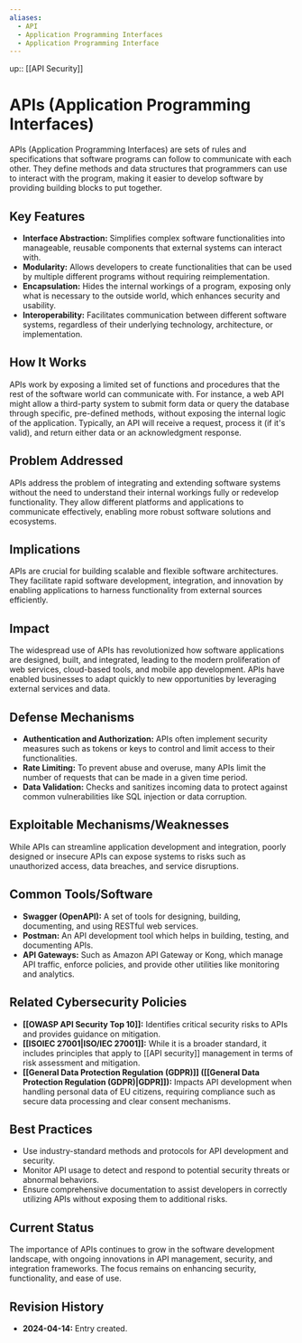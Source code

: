 ```yaml
---
aliases:
  - API
  - Application Programming Interfaces
  - Application Programming Interface
---
```

up:: [[API Security]]
# APIs (Application Programming Interfaces)

APIs (Application Programming Interfaces) are sets of rules and specifications that software programs can follow to communicate with each other. They define methods and data structures that programmers can use to interact with the program, making it easier to develop software by providing building blocks to put together.

## Key Features

- **Interface Abstraction:** Simplifies complex software functionalities into manageable, reusable components that external systems can interact with.
- **Modularity:** Allows developers to create functionalities that can be used by multiple different programs without requiring reimplementation.
- **Encapsulation:** Hides the internal workings of a program, exposing only what is necessary to the outside world, which enhances security and usability.
- **Interoperability:** Facilitates communication between different software systems, regardless of their underlying technology, architecture, or implementation.

## How It Works

APIs work by exposing a limited set of functions and procedures that the rest of the software world can communicate with. For instance, a web API might allow a third-party system to submit form data or query the database through specific, pre-defined methods, without exposing the internal logic of the application. Typically, an API will receive a request, process it (if it's valid), and return either data or an acknowledgment response.

## Problem Addressed

APIs address the problem of integrating and extending software systems without the need to understand their internal workings fully or redevelop functionality. They allow different platforms and applications to communicate effectively, enabling more robust software solutions and ecosystems.

## Implications

APIs are crucial for building scalable and flexible software architectures. They facilitate rapid software development, integration, and innovation by enabling applications to harness functionality from external sources efficiently.

## Impact

The widespread use of APIs has revolutionized how software applications are designed, built, and integrated, leading to the modern proliferation of web services, cloud-based tools, and mobile app development. APIs have enabled businesses to adapt quickly to new opportunities by leveraging external services and data.

## Defense Mechanisms

- **Authentication and Authorization:** APIs often implement security measures such as tokens or keys to control and limit access to their functionalities.
- **Rate Limiting:** To prevent abuse and overuse, many APIs limit the number of requests that can be made in a given time period.
- **Data Validation:** Checks and sanitizes incoming data to protect against common vulnerabilities like SQL injection or data corruption.

## Exploitable Mechanisms/Weaknesses

While APIs can streamline application development and integration, poorly designed or insecure APIs can expose systems to risks such as unauthorized access, data breaches, and service disruptions.

## Common Tools/Software

- **Swagger (OpenAPI):** A set of tools for designing, building, documenting, and using RESTful web services.
- **Postman:** An API development tool which helps in building, testing, and documenting APIs.
- **API Gateways:** Such as Amazon API Gateway or Kong, which manage API traffic, enforce policies, and provide other utilities like monitoring and analytics.

## Related Cybersecurity Policies

- **[[OWASP API Security Top 10]]:** Identifies critical security risks to APIs and provides guidance on mitigation.
- **[[ISOIEC 27001|ISO/IEC 27001]]:** While it is a broader standard, it includes principles that apply to [[API security]] management in terms of risk assessment and mitigation.
- **[[General Data Protection Regulation (GDPR)]] ([[General Data Protection Regulation (GDPR)|GDPR]]):** Impacts API development when handling personal data of EU citizens, requiring compliance such as secure data processing and clear consent mechanisms.

## Best Practices

- Use industry-standard methods and protocols for API development and security.
- Monitor API usage to detect and respond to potential security threats or abnormal behaviors.
- Ensure comprehensive documentation to assist developers in correctly utilizing APIs without exposing them to additional risks.

## Current Status

The importance of APIs continues to grow in the software development landscape, with ongoing innovations in API management, security, and integration frameworks. The focus remains on enhancing security, functionality, and ease of use.

## Revision History

- **2024-04-14:** Entry created.